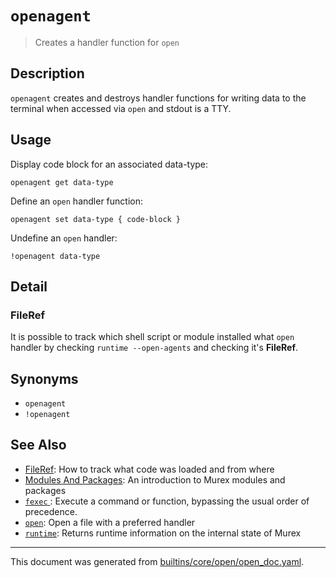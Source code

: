 # `openagent`

> Creates a handler function for `open`

## Description

`openagent` creates and destroys handler functions for writing data to the
terminal when accessed via `open` and stdout is a TTY.

## Usage

Display code block for an associated data-type:

```
openagent get data-type
```

Define an `open` handler function:

```
openagent set data-type { code-block }
```

Undefine an `open` handler:

```
!openagent data-type
```

## Detail

### FileRef

It is possible to track which shell script or module installed what `open`
handler by checking `runtime --open-agents` and checking it's **FileRef**.

## Synonyms

* `openagent`
* `!openagent`


## See Also

* [FileRef](../user-guide/fileref.md):
  How to track what code was loaded and from where
* [Modules And Packages](../user-guide/modules.md):
  An introduction to Murex modules and packages
* [`fexec` ](../commands/fexec.md):
  Execute a command or function, bypassing the usual order of precedence.
* [`open`](../commands/open.md):
  Open a file with a preferred handler
* [`runtime`](../commands/runtime.md):
  Returns runtime information on the internal state of Murex

<hr/>

This document was generated from [builtins/core/open/open_doc.yaml](https://github.com/lmorg/murex/blob/master/builtins/core/open/open_doc.yaml).
